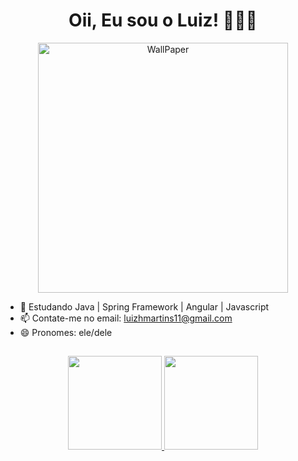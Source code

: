 <div align ="center">
<h1>Oii, Eu sou o Luiz! 👨🏾‍💻 </h1>
</div>

<div align="center">
<img src="https://i.pinimg.com/originals/83/f6/5e/83f65e8c6efc88fabfcfbb11cf63bd8a.gif" height="400" wheight="200" border="0" alt="WallPaper">
</div>

- 🌱 Estudando Java | Spring Framework | Angular | Javascript
- 📫 Contate-me no email: luizhmartins11@gmail.com
- 😄 Pronomes: ele/dele
##
<div align="center">
  <a href="https://github.com/Loumartins">
  <img height="150em" src="https://github-readme-stats.vercel.app/api?username=Loumartins&show_icons=false&theme=dark&include_all_commits=true&count_private=true"/>
  <img height="150em" src="https://github-readme-stats.vercel.app/api/top-langs/?username=Loumartins&layout=compact&langs_count=7&theme=dark"/>
</div>
